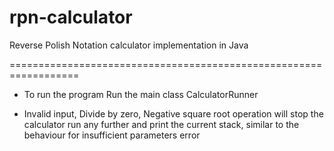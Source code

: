 # rpn-calculator
Reverse Polish Notation calculator implementation in Java

==================================================================
* To run the program
        Run the main class CalculatorRunner

* Invalid input, Divide by zero, Negative square root operation will stop the calculator run any further and print the current stack, similar to
the behaviour for insufficient parameters error
